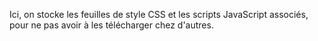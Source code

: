 Ici, on stocke les feuilles de style CSS et les scripts JavaScript associés, pour ne pas avoir à les télécharger chez d'autres.
